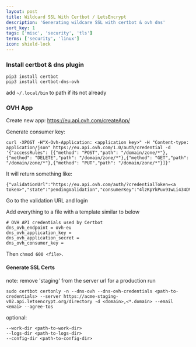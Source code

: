 ```yaml
---
layout: post
title: Wildcard SSL With Certbot / LetsEncrypt
description: 'Generating wildcare SSL with certbot & ovh dns'
sort_key: 1
tags: ['misc', 'security', 'tls']
terms: ['security', 'linux']
icon: shield-lock
---
```


### Install certbot & dns plugin
```
pip3 install certbot
pip3 install certbot-dns-ovh
```
add `~/.local/bin` to path if its not already

### OVH App
Create new app: https://eu.api.ovh.com/createApp/

Generate consumer key:
```
curl -XPOST -H"X-Ovh-Application: <application key>" -H "Content-type: application/json" https://eu.api.ovh.com/1.0/auth/credential -d '{"accessRules": [{"method": "POST","path": "/domain/zone/*"},{"method": "DELETE","path": "/domain/zone/*"},{"method": "GET","path": "/domain/zone/*"},{"method": "PUT","path": "/domain/zone/*"}]}'
```

It will return something like:
```
{"validationUrl":"https://eu.api.ovh.com/auth/?credentialToken=<a token>","state":"pendingValidation","consumerKey":"4lzKpYkPux91wLi434DVdkyj7WLHDyvp"}
```
Go to the validation URL and login

Add everything to a file with a template similar to below
```
# OVH API credentials used by Certbot
dns_ovh_endpoint = ovh-eu
dns_ovh_application_key = 
dns_ovh_application_secret = 
dns_ovh_consumer_key = 
```
Then `chmod 600 <file>`.

#### Generate SSL Certs
note: remove 'staging' from the server url for a production run
```
sudo certbot certonly -n --dns-ovh --dns-ovh-credentials <path-to-credentials> --server https://acme-staging-v02.api.letsencrypt.org/directory -d <domain>,<*.domain> --email <emai> --agree-tos
```

optional:
```
--work-dir <path-to-work-dir>
--logs-dir <path-to-logs-dir>
--config-dir <path-to-config-dir>
```

